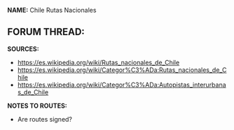 ﻿**NAME:**
Chile Rutas Nacionales

**FORUM THREAD:**
- 


**SOURCES:**
- https://es.wikipedia.org/wiki/Rutas_nacionales_de_Chile
- https://es.wikipedia.org/wiki/Categor%C3%ADa:Rutas_nacionales_de_Chile
- https://es.wikipedia.org/wiki/Categor%C3%ADa:Autopistas_interurbanas_de_Chile


**NOTES TO ROUTES:**
- Are routes signed?

